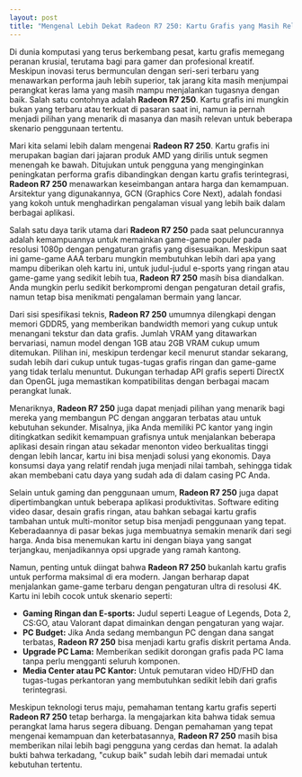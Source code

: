 ```yaml
---
layout: post
title: "Mengenal Lebih Dekat Radeon R7 250: Kartu Grafis yang Masih Relevan"
---
```


Di dunia komputasi yang terus berkembang pesat, kartu grafis memegang peranan krusial, terutama bagi para gamer dan profesional kreatif. Meskipun inovasi terus bermunculan dengan seri-seri terbaru yang menawarkan performa jauh lebih superior, tak jarang kita masih menjumpai perangkat keras lama yang masih mampu menjalankan tugasnya dengan baik. Salah satu contohnya adalah **Radeon R7 250**. Kartu grafis ini mungkin bukan yang terbaru atau terkuat di pasaran saat ini, namun ia pernah menjadi pilihan yang menarik di masanya dan masih relevan untuk beberapa skenario penggunaan tertentu.

Mari kita selami lebih dalam mengenai **Radeon R7 250**. Kartu grafis ini merupakan bagian dari jajaran produk AMD yang dirilis untuk segmen menengah ke bawah. Ditujukan untuk pengguna yang menginginkan peningkatan performa grafis dibandingkan dengan kartu grafis terintegrasi, **Radeon R7 250** menawarkan keseimbangan antara harga dan kemampuan. Arsitektur yang digunakannya, GCN (Graphics Core Next), adalah fondasi yang kokoh untuk menghadirkan pengalaman visual yang lebih baik dalam berbagai aplikasi.

Salah satu daya tarik utama dari **Radeon R7 250** pada saat peluncurannya adalah kemampuannya untuk memainkan game-game populer pada resolusi 1080p dengan pengaturan grafis yang disesuaikan. Meskipun saat ini game-game AAA terbaru mungkin membutuhkan lebih dari apa yang mampu diberikan oleh kartu ini, untuk judul-judul e-sports yang ringan atau game-game yang sedikit lebih tua, **Radeon R7 250** masih bisa diandalkan. Anda mungkin perlu sedikit berkompromi dengan pengaturan detail grafis, namun tetap bisa menikmati pengalaman bermain yang lancar.

Dari sisi spesifikasi teknis, **Radeon R7 250** umumnya dilengkapi dengan memori GDDR5, yang memberikan bandwidth memori yang cukup untuk menangani tekstur dan data grafis. Jumlah VRAM yang ditawarkan bervariasi, namun model dengan 1GB atau 2GB VRAM cukup umum ditemukan. Pilihan ini, meskipun terdengar kecil menurut standar sekarang, sudah lebih dari cukup untuk tugas-tugas grafis ringan dan game-game yang tidak terlalu menuntut. Dukungan terhadap API grafis seperti DirectX dan OpenGL juga memastikan kompatibilitas dengan berbagai macam perangkat lunak.

Menariknya, **Radeon R7 250** juga dapat menjadi pilihan yang menarik bagi mereka yang membangun PC dengan anggaran terbatas atau untuk kebutuhan sekunder. Misalnya, jika Anda memiliki PC kantor yang ingin ditingkatkan sedikit kemampuan grafisnya untuk menjalankan beberapa aplikasi desain ringan atau sekadar menonton video berkualitas tinggi dengan lebih lancar, kartu ini bisa menjadi solusi yang ekonomis. Daya konsumsi daya yang relatif rendah juga menjadi nilai tambah, sehingga tidak akan membebani catu daya yang sudah ada di dalam casing PC Anda.

Selain untuk gaming dan penggunaan umum, **Radeon R7 250** juga dapat dipertimbangkan untuk beberapa aplikasi produktivitas. Software editing video dasar, desain grafis ringan, atau bahkan sebagai kartu grafis tambahan untuk multi-monitor setup bisa menjadi penggunaan yang tepat. Keberadaannya di pasar bekas juga membuatnya semakin menarik dari segi harga. Anda bisa menemukan kartu ini dengan biaya yang sangat terjangkau, menjadikannya opsi upgrade yang ramah kantong.

Namun, penting untuk diingat bahwa **Radeon R7 250** bukanlah kartu grafis untuk performa maksimal di era modern. Jangan berharap dapat menjalankan game-game terbaru dengan pengaturan ultra di resolusi 4K. Kartu ini lebih cocok untuk skenario seperti:

*   **Gaming Ringan dan E-sports:** Judul seperti League of Legends, Dota 2, CS:GO, atau Valorant dapat dimainkan dengan pengaturan yang wajar.
*   **PC Budget:** Jika Anda sedang membangun PC dengan dana sangat terbatas, **Radeon R7 250** bisa menjadi kartu grafis diskrit pertama Anda.
*   **Upgrade PC Lama:** Memberikan sedikit dorongan grafis pada PC lama tanpa perlu mengganti seluruh komponen.
*   **Media Center atau PC Kantor:** Untuk pemutaran video HD/FHD dan tugas-tugas perkantoran yang membutuhkan sedikit lebih dari grafis terintegrasi.

Meskipun teknologi terus maju, pemahaman tentang kartu grafis seperti **Radeon R7 250** tetap berharga. Ia mengajarkan kita bahwa tidak semua perangkat lama harus segera dibuang. Dengan pemahaman yang tepat mengenai kemampuan dan keterbatasannya, **Radeon R7 250** masih bisa memberikan nilai lebih bagi pengguna yang cerdas dan hemat. Ia adalah bukti bahwa terkadang, "cukup baik" sudah lebih dari memadai untuk kebutuhan tertentu.
